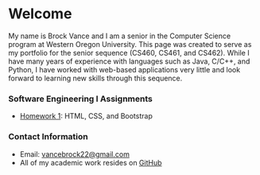 # **Welcome**

My name is Brock Vance and I am a senior in the Computer Science program at Western Oregon University. This page was created to 
serve as my portfolio for the senior sequence (CS460, CS461, and CS462). While I have many years of experience with languages such as Java, C/C++, and Python, I have worked with web-based applications very little and look forward to learning new skills through this sequence.

### **Software Engineering I Assignments**
- [Homework 1](https://brockv.github.io/CS460/HWK1/): HTML, CSS, and Bootstrap

### **Contact Information**
- Email: vancebrock22@gmail.com
- All of my academic work resides on [GitHub](https://github.com/brockv)


